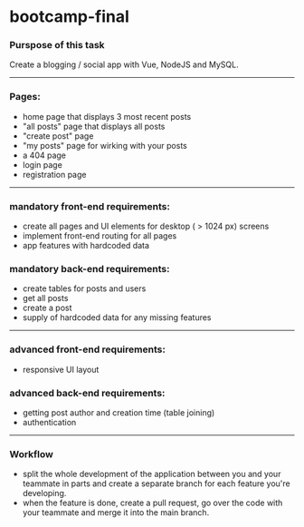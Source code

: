 # bootcamp-final

### Purspose of this task

Create a blogging / social app with Vue, NodeJS and MySQL.

---

### Pages:

- home page that displays 3 most recent posts
- "all posts" page that displays all posts
- "create post" page
- "my posts" page for wirking with your posts
- a 404 page
- login page
- registration page

---

### mandatory front-end requirements:

- create all pages and UI elements for desktop ( > 1024 px) screens
- implement front-end routing for all pages
- app features with hardcoded data

### mandatory back-end requirements:

- create tables for posts and users
- get all posts
- create a post
- supply of hardcoded data for any missing features

---

### advanced front-end requirements:

- responsive UI layout

### advanced back-end requirements:

- getting post author and creation time (table joining)
- authentication

---

### Workflow

- split the whole development of the application between you and your teammate in parts and create a separate branch for each feature you're developing.
- when the feature is done, create a pull request, go over the code with your teammate and merge it into the main branch.

